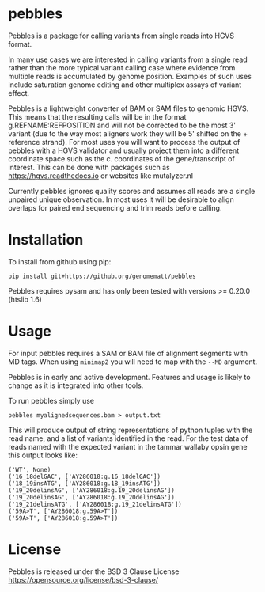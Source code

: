 # pebbles

Pebbles is a package for calling variants from single reads into HGVS format.

In many use cases we are interested in calling variants from a single read rather than the more
typical variant calling case where evidence from multiple reads is accumulated by genome position.
Examples of such uses include saturation genome editing and other multiplex assays of variant effect.

Pebbles is a lightweight converter of BAM or SAM files to genomic HGVS. This means that the resulting
calls will be in the format g.REFNAME:REFPOSITION and will not be corrected to be the most 3' variant 
(due to the way most aligners work they will be 5' shifted on the + reference strand).
For most uses you will want to process the output of pebbles with a HGVS validator and usually project
them into a different coordinate space such as the c. coordinates of the gene/transcript of interest.
This can be done with packages such as https://hgvs.readthedocs.io or websites like mutalyzer.nl

Currently pebbles ignores quality scores and assumes all reads are a single unpaired unique observation.
In most uses it will be desirable to align overlaps for paired end sequencing and trim reads before calling.


# Installation
To install from github using pip:

```shell
pip install git+https://github.org/genomematt/pebbles
```

Pebbles requires pysam and has only been tested with versions >= 0.20.0 (htslib 1.6)

# Usage
For input pebbles requires a SAM or BAM file of alignment segments with MD tags. When using `minimap2` you
will need to map with the `--MD` argument.

Pebbles is in early and active development. Features and usage is likely to change as it is integrated into
other tools.

To run pebbles simply use
```shell
pebbles myalignedsequences.bam > output.txt
```

This will produce output of string representations of python tuples with the read name, and a list of variants
identified in the read. For the test data of reads named with the expected variant in the tammar wallaby opsin
gene this output looks like:

```text
('WT', None)
('16_18delGAC', ['AY286018:g.16_18delGAC'])
('18_19insATG', ['AY286018:g.18_19insATG'])
('19_20delinsAG', ['AY286018:g.19_20delinsAG'])
('19_20delinsAG', ['AY286018:g.19_20delinsAG'])
('19_21delinsATG', ['AY286018:g.19_21delinsATG'])
('59A>T', ['AY286018:g.59A>T'])
('59A>T', ['AY286018:g.59A>T'])
```

# License
Pebbles is released under the BSD 3 Clause License https://opensource.org/license/bsd-3-clause/
